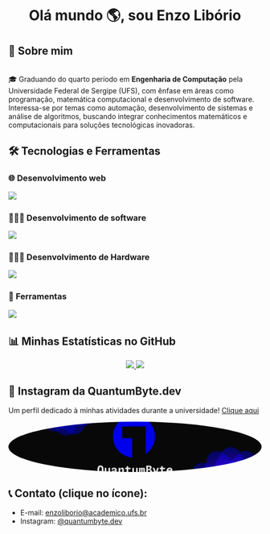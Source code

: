 <h1 align="center">Olá mundo 🌎, sou Enzo Libório</h1>

## 📖 Sobre mim
<br>🎓 Graduando do quarto período em **Engenharia de Computação** pela Universidade Federal de Sergipe (UFS), com ênfase em áreas como programação, matemática computacional e desenvolvimento de software. Interessa-se por temas como automação, desenvolvimento de sistemas e análise de algoritmos, buscando integrar conhecimentos matemáticos e computacionais para soluções tecnológicas inovadoras.





## 🛠️ Tecnologias e Ferramentas

### 🌐 Desenvolvimento web
<p align="left">
  <a href="https://skillicons.dev">
    <img src="https://skillicons.dev/icons?i=html,js,css,cloudflare&perline=6" />
  </a>
</p>

### 👨🏻‍💻 Desenvolvimento de software
<p align="left">
  <a href="">
    <img src="https://skillicons.dev/icons?i=c,java,javascript&perline=6" />
  </a>
</p>

### 👨🏻‍💻 Desenvolvimento de Hardware
<p align="left">
  <a href="">
    <img src="https://skillicons.dev/icons?i=arduino&perline=6" />
  </a>
</p>

### 🔧 Ferramentas
<p align="left">
  <a href="">
    <img src="https://skillicons.dev/icons?i=latex,vscode,replit,codepen,idea,webstorm,clion&perline=10" />
  </a>
</p>





## 📊 Minhas Estatísticas no GitHub
<p align="center">
  <a href="">
    <img height="180em" src="https://github-readme-stats.vercel.app/api?username=enzoliborio&show_icons=true&theme=dracula&include_all_commits=true&count_private=true"/>
    <img height="180em" src="https://github-readme-stats.vercel.app/api/top-langs/?username=enzoliborio&layout=compact&langs_count=7&theme=dracula"/>
  </a>
</p>




## 📱 Instagram da QuantumByte.dev
Um perfil dedicado à minhas atividades durante a universidade! [Clique aqui](https://instagram.com/quantumbyte.dev)
<div style="height: 100px;">
  <a href="https://instagram.com/quantumbyte.dev" target="_blank">
    <img src="imagens/banner_QuantumByte.png" alt="Link para o Instagram" style="width: 100%; height: 100%; object-fit: cover; border-radius: 100%;" />
  </a>
</div>




## 📞 Contato (clique no ícone):
<!--
<p align="left"> 
  <a href="https://github.com/enzoliborio" target="_blank" style="display: inline-flex; align-items: center; text-decoration: none; margin-right: 10px;">
    <img src="https://skillicons.dev/icons?i=github" alt="GitHub" style="margin-right: 10px;"/>
  </a>

  <a href="https://linkedin.com/in/enzo-libório-158396385" target="_blank" style="display: inline-flex; align-items: center; text-decoration: none; margin-right: 10px;">
    <img src="https://skillicons.dev/icons?i=linkedin" alt="LinkedIn" style="margin-right: 10px;"/>
  </a>

  <a href="https://instagram.com/quantumbyte.dev" target="_blank" style="display: inline-flex; align-items: center; text-decoration: none; margin-right: 10px;">
    <img src="https://skillicons.dev/icons?i=instagram" alt="Instagram" style="margin-right: 10px;"/>
  </a>
</p>
-->


- E-mail: enzoliborio@academico.ufs.br
- Instagram: [@quantumbyte.dev](https://instagram.com/quantumbyte.dev)
